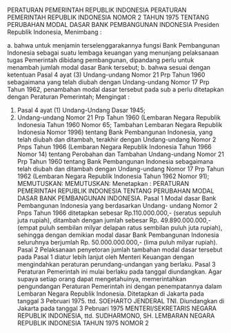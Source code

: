  PERATURAN PEMERINTAH REPUBLIK INDONESIA PERATURAN PEMERINTAH REPUBLIK INDONESIA NOMOR 2 TAHUN 1975 TENTANG PERUBAHAN MODAL DASAR BANK PEMBANGUNAN INDONESIA Presiden Republik Indonesia,
Menimbang :

a. bahwa untuk menjamin terselenggarakannya fungsi Bank Pembangunan Indonesia sebagai suatu lembaga keuangan yang menunjang pelaksanaan tugas Pemerintah dibidang pembangunan, dipandang perlu untuk menambah jumlah modal dasar Bank tersebut;
b. bahwa sesuai dengan ketentuan Pasal 4 ayat (3) Undang-undang Nomor 21 Prp Tahun 1960 sebagaimana yang telah diubah dengan Undang-undang Nomor 17 Prp Tahun 1962, penambahan modal dasar tersebut pada sub a perlu ditetapkan dengan Peraturan Pemerintah;
Mengingat :

1. Pasal 4 ayat (1) Undang-Undang Dasar 1945;
2. Undang-undang Nomor 21 Prp Tahun 1960 (Lembaran Negara Republik Indonesia Tahun 1960 Nomor 65; Tambahan Lembaran Negara Republik Indonesia Nomor 1996) tentang Bank Pembangunan Indonesia, yang telah diubah dan ditambah, terakhir dengan Undang-undang Nomor 2 Pnps Tahun 1966 (Lembaran Negara Republik Indonesia Tahun 1966 Nomor 14) tentang Perobahan dan Tambahan Undang-undang Nomor 21 Prp Tahun 1960 tentang Bank Pembangunan Indonesia sebagaimana telah diubah dan ditambah dengan Undang-undang Nomor 17 Prp Tahun 1962 (Lembaran Negara Republik Indonesia Tahun 1962 Nomor 91);
MEMUTUSKAN:
MEMUTUSKAN:
 Menetapkan : PERATURAN PEMERINTAH REPUBLIK INDONESIA TENTANG PERUBAHAN MODAL DASAR BANK PEMBANGUNAN INDONESIA.
Pasal 1
Modal dasar Bank Pembangunan Indonesia yang berdasarkan Undang- undang Nomor 2 Pnps Tahun 1966 ditetapkan sebesar Rp.110.000.000,- (seratus sepuluh juta rupiah), ditambah dengan jumlah sebesar Rp.
49.890.000.000,- (empat puluh sembilan milyar delapan ratus sembilan puluh juta rupiah), sehingga dengan demikian modal dasar Bank Pembangunan Indonesia seluruhnya berjumlah Rp. 50.000.000.000,- (lima puluh milyar rupiah).
Pasal 2
Pelaksanaan penyetoran jumlah tambahan modal dasar tersebut pada Pasal 1 diatur lebih lanjut oleh Menteri Keuangan dengan mengindahkan peraturan perundang-undangan yang berlaku.
Pasal 3
Peraturan Pemerintah ini mulai berlaku pada tanggal diundangkan. Agar supaya setiap orang dapat mengetahuinya, memerintahkan pengundangan Peraturan Pemerintah ini dengan penempatannya dalam Lembaran Negara Republik Indonesia. Ditetapkan di Jakarta pada tanggal 3 Pebruari 1975. ttd. SOEHARTO JENDERAL TNI. Diundangkan di Jakarta pada tanggal 3 Pebruari 1975 MENTERI/SEKRETARIS NEGARA REPUBLIK INDONESIA, ttd. SUDHARMONO, SH. LEMBARAN NEGARA REPUBLIK INDONESIA TAHUN 1975 NOMOR 2